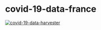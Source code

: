 # covid-19-data-france

[![covid-19-data-harvester](https://github.com/vaxelben/covid-19-data-france/actions/workflows/covid-19-data-harvester.yml/badge.svg)](https://github.com/vaxelben/covid-19-data-france/actions/workflows/covid-19-data-harvester.yml)
